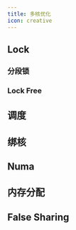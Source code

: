```yaml
---
title: 多核优化
icon: creative
---
```


## Lock

### 分段锁

### Lock Free

## 调度

## 绑核

## Numa

## 内存分配

## False Sharing




